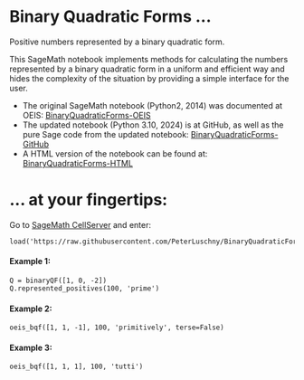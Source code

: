 # Binary Quadratic Forms ...
 
Positive numbers represented by a binary quadratic form.

This SageMath notebook implements methods for calculating the numbers represented by a binary quadratic form in a uniform and efficient way and hides the complexity of the situation by providing a simple interface for the user.


* The original SageMath notebook (Python2, 2014) was documented at OEIS: [BinaryQuadraticForms-OEIS](https://oeis.org/wiki/User:Peter_Luschny/BinaryQuadraticForms)
* The updated notebook (Python 3.10, 2024) is at GitHub, as well as the pure Sage code from the updated notebook: [BinaryQuadraticForms-GitHub](https://github.com/PeterLuschny/BinaryQuadraticForms)
* A HTML version of the notebook can be found at: [BinaryQuadraticForms-HTML](https://luschny.de/math/seq/binaryqf/BinaryQF.html)


# ... at your fingertips:

Go to [SageMath CellServer](https://sagecell.sagemath.org/) and enter:

    load('https://raw.githubusercontent.com/PeterLuschny/BinaryQuadraticForms/main/BinaryQF.sage')


#### Example 1:

    Q = binaryQF([1, 0, -2])
    Q.represented_positives(100, 'prime')


#### Example 2:

    oeis_bqf([1, 1, -1], 100, 'primitively', terse=False) 


#### Example 3:

    oeis_bqf([1, 1, 1], 100, 'tutti')
